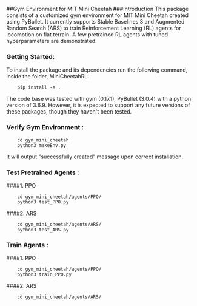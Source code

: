 ##Gym Environment for MIT Mini Cheetah
###Introduction
This package consists of a customized gym environment for MIT Mini Cheetah created using PyBullet. It currently supports Stable Baselines 3 and Augmented Random Search (ARS) to train Reinforcement Learning (RL) agents for locomotion on flat terrain. A few pretrained RL agents with tuned hyperparameters are demonstrated.

### Getting Started:
To install the package and its dependencies run the following command, inside the folder, MiniCheetahRL:        
                
        pip install -e .

The code base was tested with gym (0.17.1), PyBullet (3.0.4) with a python version of 3.6.9. However, it is expected to support any future versions of these packages, though they haven't been tested.

### Verify Gym Environment :
        
        cd gym_mini_cheetah
        python3 makeEnv.py

It will output "successfully created" message upon correct installation.

### Test Pretrained Agents :
####1. PPO
        
        cd gym_mini_cheetah/agents/PPO/
        python3 test_PPO.py

####2. ARS
        
        cd gym_mini_cheetah/agents/ARS/
        python3 test_ARS.py

### Train Agents :
####1. PPO
        
        cd gym_mini_cheetah/agents/PPO/
        python3 train_PPO.py

####2. ARS
        
        cd gym_mini_cheetah/agents/ARS/
        

